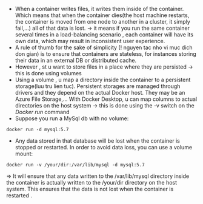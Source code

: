- When a container writes files, it writes them inside of the container. Which means that when the container dies(the host machine restarts, the container is moved from one node to another in a cluster, it simply fail,...) all of that data is lost. -> it means if you run the same container several times in a load-balancing scenario , each container will have its own data, which may result in inconsistent user experience.
- A rule of thumb for the sake of simplicity (! nguyen tac nho vi muc dich don gian) is to ensure that containers are stateless, for instances storing their data in an external DB or distributed cache.
- However , st u want to store files in a place where they are persisted -> this is done using volumes
- Using a volume , u map a directory inside the container to a persistent storage(luu tru lien tuc). Persistent storages are managed through drivers and they depend on the actual Docker host. They may be an Azure File Storage,... With Docker Desktop, u can map columns to actual directories on the host system -> this is done using the -v switch on the *Docker run* command
- Suppose you run a MySql db with no volume:

```
docker run -d mysql:5.7
```


- Any data stored in that database will be lost when the container is stopped or restarted. In order to avoid data loss, you can use a volume mount:
```
docker run -v /your/dir:/var/lib/mysql -d mysql:5.7
```

=> It will ensure that any data written to the /var/lib/mysql directory inside the container is actually written to the /your/dir directory on the host system. This ensures that the data is not lost when the container is restarted .